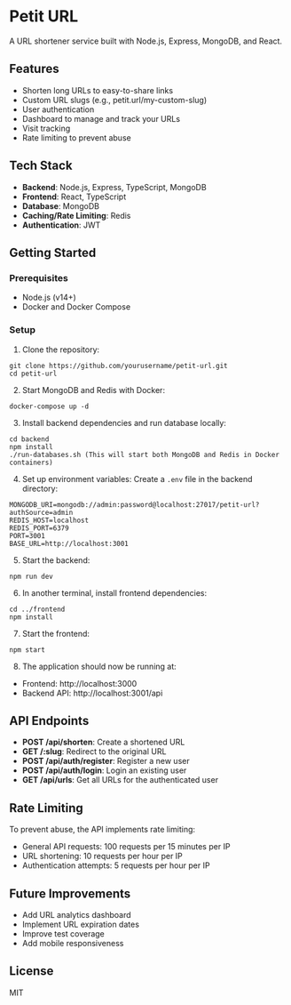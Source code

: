 # Petit URL

A URL shortener service built with Node.js, Express, MongoDB, and React.

## Features

- Shorten long URLs to easy-to-share links
- Custom URL slugs (e.g., petit.url/my-custom-slug)
- User authentication
- Dashboard to manage and track your URLs
- Visit tracking
- Rate limiting to prevent abuse

## Tech Stack

- **Backend**: Node.js, Express, TypeScript, MongoDB
- **Frontend**: React, TypeScript
- **Database**: MongoDB
- **Caching/Rate Limiting**: Redis
- **Authentication**: JWT

## Getting Started

### Prerequisites

- Node.js (v14+)
- Docker and Docker Compose

### Setup

1. Clone the repository:
```
git clone https://github.com/yourusername/petit-url.git
cd petit-url
```
2. Start MongoDB and Redis with Docker:
```
docker-compose up -d
```

3. Install backend dependencies and run database locally:
```
cd backend
npm install
./run-databases.sh (This will start both MongoDB and Redis in Docker containers)
```
4. Set up environment variables:
Create a `.env` file in the backend directory:
```
MONGODB_URI=mongodb://admin:password@localhost:27017/petit-url?authSource=admin
REDIS_HOST=localhost
REDIS_PORT=6379
PORT=3001
BASE_URL=http://localhost:3001
```
5. Start the backend:
```
npm run dev
```
6. In another terminal, install frontend dependencies:
```
cd ../frontend
npm install
```
7. Start the frontend:
```
npm start
```
8. The application should now be running at:
- Frontend: http://localhost:3000
- Backend API: http://localhost:3001/api

## API Endpoints

- **POST /api/shorten**: Create a shortened URL
- **GET /:slug**: Redirect to the original URL
- **POST /api/auth/register**: Register a new user
- **POST /api/auth/login**: Login an existing user
- **GET /api/urls**: Get all URLs for the authenticated user

## Rate Limiting

To prevent abuse, the API implements rate limiting:
- General API requests: 100 requests per 15 minutes per IP
- URL shortening: 10 requests per hour per IP
- Authentication attempts: 5 requests per hour per IP

## Future Improvements

- Add URL analytics dashboard
- Implement URL expiration dates
- Improve test coverage
- Add mobile responsiveness

## License

MIT